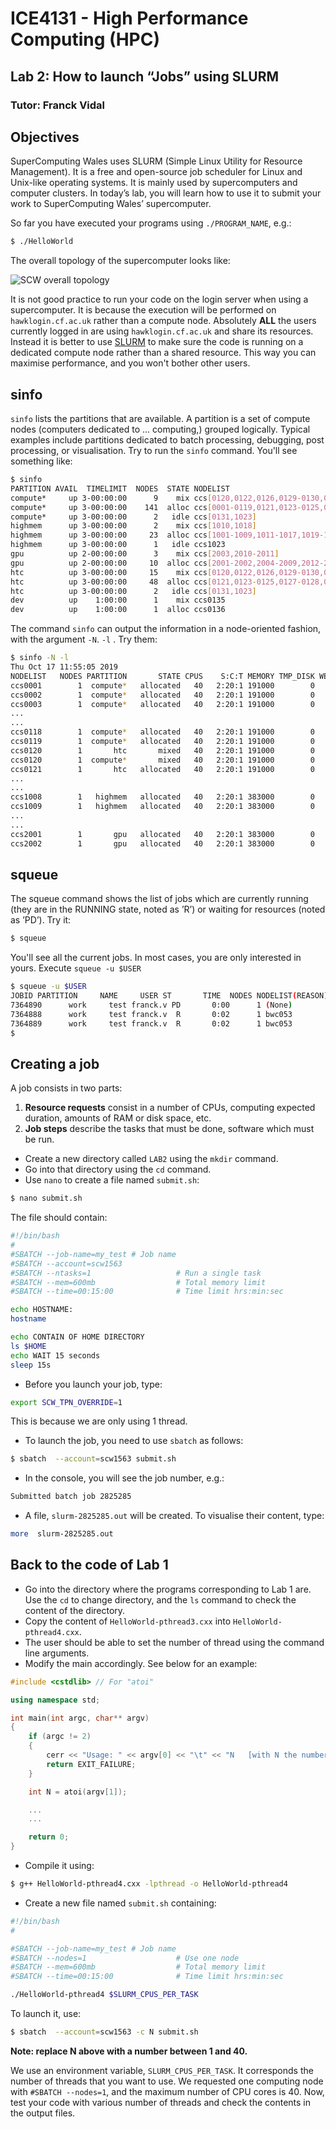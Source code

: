 # ICE4131 - High Performance Computing (HPC)
## Lab 2: How to launch “Jobs” using SLURM
### Tutor: Franck Vidal

## Objectives

<!-- Link to create images of code: https://carbon.now.sh -->

SuperComputing Wales uses SLURM (Simple Linux Utility for Resource Management). It is a free and open-source job scheduler for Linux and Unix-like operating systems. It is mainly used by supercomputers and computer clusters. In today’s lab, you will learn how to use it to submit your work to SuperComputing Wales’ supercomputer.

So far you have executed your programs using `./PROGRAM_NAME`, e.g.:

```bash
$ ./HelloWorld
```

The overall topology of the supercomputer looks like:

![SCW overall topology](../Lab-1/topology.png)

It is not good practice to run your code on the login server when using a supercomputer. It is because the execution will be performed on `hawklogin.cf.ac.uk` rather than a compute node. Absolutely **ALL** the users currently logged in are using `hawklogin.cf.ac.uk` and share its resources. Instead it is better to use [SLURM](https://slurm.schedmd.com/documentation.html) to make
sure the code is running on a dedicated compute node rather than a shared resource. This way you can maximise performance, and you won't bother other users.

## sinfo

`sinfo` lists the partitions that are available. A partition is a set of compute nodes (computers dedicated to ... computing,) grouped logically. Typical examples include partitions dedicated to batch processing, debugging, post processing, or visualisation. Try to run the `sinfo` command. You'll see something like:

```bash
$ sinfo
PARTITION AVAIL  TIMELIMIT  NODES  STATE NODELIST
compute*     up 3-00:00:00      9    mix ccs[0120,0122,0126,0129-0130,0132-0133,1010,1018]
compute*     up 3-00:00:00    141  alloc ccs[0001-0119,0121,0123-0125,0127-0128,0134,1009,1011-1017,1019-1022,1024-1026]
compute*     up 3-00:00:00      2   idle ccs[0131,1023]
highmem      up 3-00:00:00      2    mix ccs[1010,1018]
highmem      up 3-00:00:00     23  alloc ccs[1001-1009,1011-1017,1019-1022,1024-1026]
highmem      up 3-00:00:00      1   idle ccs1023
gpu          up 2-00:00:00      3    mix ccs[2003,2010-2011]
gpu          up 2-00:00:00     10  alloc ccs[2001-2002,2004-2009,2012-2013]
htc          up 3-00:00:00     15    mix ccs[0120,0122,0126,0129-0130,0132-0133,1010,1018,2010-2011,3004,3012,3015,3024]
htc          up 3-00:00:00     48  alloc ccs[0121,0123-0125,0127-0128,0134,1009,1011-1017,1019-1022,1024-1026,2008-2009,2012-2013,3001-3003,3005-3011,3013-3014,3016-3023,3025-3026]
htc          up 3-00:00:00      2   idle ccs[0131,1023]
dev          up    1:00:00      1    mix ccs0135
dev          up    1:00:00      1  alloc ccs0136
```

The command `sinfo` can output the information in a node-oriented fashion, with the argument `-N`. `-l` . Try them:

```bash
$ sinfo -N -l
Thu Oct 17 11:55:05 2019
NODELIST   NODES PARTITION       STATE CPUS    S:C:T MEMORY TMP_DISK WEIGHT AVAIL_FE REASON              
ccs0001        1  compute*   allocated   40   2:20:1 191000        0      1   (null) none                
ccs0002        1  compute*   allocated   40   2:20:1 191000        0      1   (null) none                
ccs0003        1  compute*   allocated   40   2:20:1 191000        0      1   (null) none                
...
...
ccs0118        1  compute*   allocated   40   2:20:1 191000        0      1   (null) none                
ccs0119        1  compute*   allocated   40   2:20:1 191000        0      1   (null) none                
ccs0120        1       htc       mixed   40   2:20:1 191000        0      1   (null) none                
ccs0120        1  compute*       mixed   40   2:20:1 191000        0      1   (null) none                
ccs0121        1       htc   allocated   40   2:20:1 191000        0      1   (null) none                
...
...
ccs1008        1   highmem   allocated   40   2:20:1 383000        0      1   (null) none                
ccs1009        1   highmem   allocated   40   2:20:1 383000        0      1   (null) none                
...
...
ccs2001        1       gpu   allocated   40   2:20:1 383000        0      1   (null) none                
ccs2002        1       gpu   allocated   40   2:20:1 383000        0      1   (null) none                
```

## squeue

The squeue command shows the list of jobs which are currently running (they are in the RUNNING state, noted as ’R’) or waiting for resources (noted as ’PD’). Try it:

```bash
$ squeue
```

You'll see all the current jobs. In most cases, you are only interested in yours. Execute `squeue -u $USER`

```bash
$ squeue -u $USER
JOBID PARTITION     NAME     USER ST       TIME  NODES NODELIST(REASON)
7364890      work     test franck.v PD       0:00      1 (None)
7364888      work     test franck.v  R       0:02      1 bwc053
7364889      work     test franck.v  R       0:02      1 bwc053
$
```

## Creating a job
A job consists in two parts:

1. **Resource requests** consist in a number
of CPUs, computing expected duration, amounts of RAM or disk space, etc.
2. **Job steps** describe the tasks that must be done, software which must be run.

- Create a new directory called `LAB2` using the `mkdir` command.
- Go into that directory using the `cd` command.
- Use `nano` to create a file named `submit.sh`:
```bash
$ nano submit.sh
```
The file should contain:
```bash
#!/bin/bash
#
#SBATCH --job-name=my_test # Job name
#SBATCH --account=scw1563
#SBATCH --ntasks=1                   # Run a single task
#SBATCH --mem=600mb                  # Total memory limit
#SBATCH --time=00:15:00              # Time limit hrs:min:sec

echo HOSTNAME:
hostname

echo CONTAIN OF HOME DIRECTORY
ls $HOME
echo WAIT 15 seconds
sleep 15s
```
- Before you launch your job, type:
```bash
export SCW_TPN_OVERRIDE=1
```
This is because we are only using 1 thread.
- To launch the job, you need to use ```sbatch``` as follows:
```bash
$ sbatch  --account=scw1563 submit.sh
```
- In the console, you will see the job number, e.g.:
```bash
Submitted batch job 2825285
```
- A file, ```slurm-2825285.out``` will be created. To visualise their content, type:
```bash
more  slurm-2825285.out
```

## Back to the code of Lab 1

- Go into the directory where the programs corresponding to Lab 1 are. Use the `cd` to change directory, and the `ls` command to check the content of the directory.
- Copy the content of `HelloWorld-pthread3.cxx` into `HelloWorld-pthread4.cxx`.
- The user should be able to set the number of thread using the command line arguments.
- Modify the main accordingly. See below for an example:
```c++
#include <cstdlib> // For "atoi"

using namespace std;

int main(int argc, char** argv)
{
    if (argc != 2)
    {
        cerr << "Usage: " << argv[0] << "\t" << "N   [with N the number of threads]" << endl;
        return EXIT_FAILURE;
    }

    int N = atoi(argv[1]);

    ...
    ...

    return 0;
}
```
- Compile it using:
```bash
$ g++ HelloWorld-pthread4.cxx -lpthread -o HelloWorld-pthread4
```
- Create a new file named `submit.sh` containing:
```bash
#!/bin/bash
#

#SBATCH --job-name=my_test # Job name
#SBATCH --nodes=1                    # Use one node
#SBATCH --mem=600mb                  # Total memory limit
#SBATCH --time=00:15:00              # Time limit hrs:min:sec

./HelloWorld-pthread4 $SLURM_CPUS_PER_TASK
```

To launch it, use:
```bash
$ sbatch  --account=scw1563 -c N submit.sh
```
**Note: replace N above with a number between 1 and 40.**

We use an environment variable, `SLURM_CPUS_PER_TASK`. It corresponds the number of threads that you want to use.
We requested one computing node with `#SBATCH --nodes=1`, and the maximum number of CPU cores is 40.
Now, test your code with various number of threads and check the contents in the output files.
